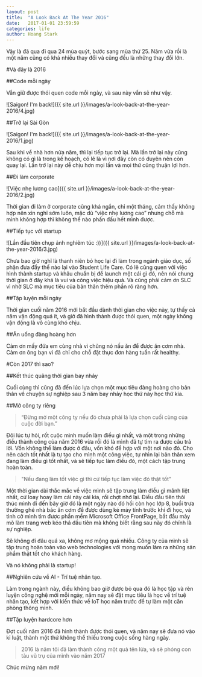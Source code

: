 ```yaml
---
layout: post
title:  "A Look Back At The Year 2016"
date:   2017-01-01 23:59:59
categories: life
author: Hoang Stark
---
```

Vậy là đã qua đi qua 24 mùa quýt, bước sang mùa thứ 25. Năm vừa rồi là một năm cũng có khá nhiều thay đổi và cũng đều là những thay đổi lớn.

#Và đây là 2016

##Code mỗi ngày

Vẫn giữ được thói quen code mỗi ngày, và sau này vẫn sẽ như vậy.

![Saigon! I'm back!]({{ site.url }}/images/a-look-back-at-the-year-2016/4.jpg)

##Trở lại Sài Gòn

![Saigon! I'm back!]({{ site.url }}/images/a-look-back-at-the-year-2016/1.jpg)

Sau khi về nhà hơn nửa năm, thì lại tiếp tục trở lại. Mà lần trở lại này cũng không có gì là trong kế hoạch, có lẽ là vì nơi đây còn có duyên nên còn quay lại. Lần trở lại này dễ chịu hơn mọi lần và mọi thứ cũng thuận lợi hơn.

##Đi làm corporate

![Việc nhẹ lương cao]({{ site.url }}/images/a-look-back-at-the-year-2016/2.jpg)

Thời gian đi làm ở corporate cũng khá ngắn, chỉ một tháng, cảm thấy không hợp nên xin nghỉ sớm luôn, mặc dù “việc nhẹ lương cao” nhưng chỗ mà mình không hợp thì không thể nào phấn đấu hết mình được.

##Tiếp tục với startup

![Lần đầu tiên chụp ảnh nghiêm túc :))]({{ site.url }}/images/a-look-back-at-the-year-2016/3.jpg)

Chưa bao giờ nghĩ là thanh niên bỏ học lại đi làm trong ngành giáo dục, số phận đưa đẩy thế nào lại vào Student Life Care. Có lẽ cũng quen với việc hình thành startup và khâu chuẩn bị để launch một cái gì đó, nên nói chung thời gian ở đây khá là vui và công việc hiệu quả. Và cũng phải cảm ơn SLC vì nhờ SLC mà mục tiêu của bản thân thêm phần rõ ràng hơn.

##Tập luyện mỗi ngày

Thời gian cuối năm 2016 mới bắt đầu dành thời gian cho việc này, tự thấy cả năm vận động quá ít, và giờ đã hình thành được thói quen, một ngày không vận động là vô cùng khó chịu.

##Ăn uống đàng hoàng hơn

Cảm ơn mấy đứa em cùng nhà vì chũng nó nấu ăn để được ăn cơm nhà. Cảm ơn ông bạn vì đã chỉ cho chỗ đặt thực đơn hàng tuần rất healthy. 

#Còn 2017 thì sao?

##Kết thúc quãng thời gian bay nhảy

Cuối cùng thì cũng đã đến lúc lựa chọn một mục tiêu đàng hoàng cho bản thân về chuyện sự nghiệp sau 3 năm bay nhảy học thứ này học thứ kia.

##Mở công ty riêng

> “Đừng mở một công ty nếu đó chưa phải là lựa chọn cuối cùng của cuộc đời bạn.”

Đôi lúc tự hỏi, rốt cuộc mình muốn làm điều gì nhất, và một trong những điều thành công của năm 2016 vừa rồi đó là mình đã tự tìm ra được câu trả lời. Vốn không thể làm được ở đâu, vốn khó để hợp với một nơi nào đó. Cho nên cách tốt nhất là tự tạo cho mình một công việc, tự nhìn lại bản thân xem đang làm điều gì tốt nhất, và sẽ tiếp tục làm điều đó, một cách tập trung hoàn toàn.

> "Nếu đang làm tốt việc gì thì cứ tiếp tục làm việc đó thật tốt"

Một thời gian dài thắc mắc về việc mình sẽ tập trung làm điều gì mãnh liệt nhất, cứ loay hoay làm cái này cái kia, rồi chợt nhớ lại. Điều đầu tiên thôi thúc mình đi đến bây giờ đó là một ngày nào đó hồi còn học lớp 8, buổi trưa thường ghé nhà bác ăn cơm để được dùng ké máy tính trước khi đi học, và tình cờ mình tìm được phần mềm Microsoft Office FrontPage, bắt đầu mày mò làm trang web kéo thả đầu tiên mà không biết rằng sau này đó chính là sự nghiệp.

Sẽ không đi đâu quá xa, không mơ mộng quá nhiều. Công ty của mình sẽ tập trung hoàn toàn vào web technologies với mong muốn làm ra những sản phẩm thật tốt cho khách hàng.

Và nó không phải là startup!

##Nghiên cứu về AI - Trí tuệ nhân tạo.

Làm trong ngành này, điều không bao giờ được bỏ qua đó là học tập và rèn luyện công nghệ mới mỗi ngày, năm nay sẽ đặt mục tiêu là học về trí tuệ nhân tạo, kết hợp với kiến thức về IoT học năm trước để tự làm một căn phòng thông minh.

##Tập luyện hardcore hơn

Đợt cuối năm 2016 đã hình thành được thói quen, và năm nay sẽ đưa nó vào kỉ luật, thành một thứ không thể thiếu trong cuộc sống hàng ngày.

> 2016 là năm tôi đã làm thành công một quả tên lửa, và sẽ phóng con tàu vũ trụ của mình vào năm 2017

Chúc mừng năm mới!
